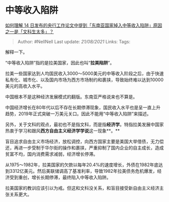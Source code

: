 # 中等收入陷阱
[如何理解 14 日发布的央行工作论文中提到「东南亚国家掉入中等收入陷阱」原因之一是「文科生太多」？](https://www.zhihu.com/question/454674600/answer/1841945808)

> Author: #NellNell 
Last update: *21/08/2021* 
Links:
Tags: 


  

解释一下。

“中等收入陷阱”指的是拉美国家，因此也叫“**拉美陷阱**”。

拉美一些国家达到人均国民收入3000～5000美元的中等收入阶段之后，由于快速私有化、城市化、以及国内市场为西方市场制约和裹挟，导致始终难以达到10000美元的高收入水平。

中国根本不是这种经济发展模式的翻版。东南亚严格说来也不算是。

中国经济增长在80年代以后不存在长期停滞现象，国民收入水平也是呈一直上升趋势，2019年正式突破一万美元关口。因此不能用“中等收入陷阱”来描述。

另外，关于文科的观点，最初也不是指文科，而是指**经济学**。特指拉美发展中国家热衷于学习和跟风**西方自由主义经济学学说**这一现象**。**

盲目追求自由主义市场经济，放松调控，向西方国家主要是美国大举借债，无力偿还，再进一步受制于华尔街的操作和裹挟，严重抑制了国内企业的自主成长，造成贫富不均，国内消费需求减弱，经济增长停滞。

从1975～1982年，拉美国家的欠款以每年20.4%的速度增长，外债在1982年底达到3312亿美元。然后美联储调高了基准利率，导致1982年拉美债务危机爆发，经济受到重创，增长长期停滞，最终陷入中等收入陷阱。

拉美国家的教训应该引以为戒。但这和文科没关系，和盲目接受新自由主义经济主张关系更大。